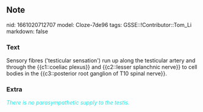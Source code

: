 ## Note
nid: 1661020712707
model: Cloze-7de96
tags: GSSE::!Contributor::Tom_Li
markdown: false

### Text
<div>
  Sensory fibres ('testicular sensation') run up along the
  testicular artery and through the {{c1::coeliac plexus}} and
  {{c2::lesser splanchnic nerve}} to cell bodies in the
  {{c3::posterior root ganglion of T10 spinal nerve}}.
</div>

### Extra
<i><font color="#1DE7E5">There is no parasympathetic supply to the
testis.</font></i>
